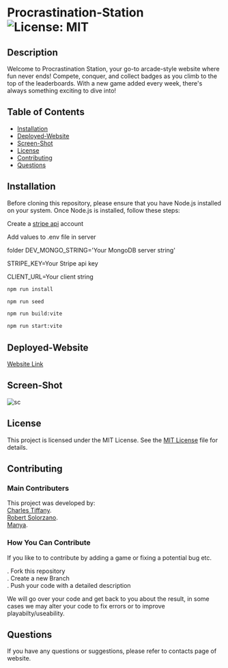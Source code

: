 # Procrastination-Station  ![License: MIT](https://img.shields.io/badge/License-MIT-yellow.svg)

## Description

Welcome to Procrastination Station, your go-to arcade-style website where fun never ends! Compete, conquer, and collect badges as you climb to the top of the leaderboards. With a new game added every week, there's always something exciting to dive into!

## Table of Contents

- [Installation](#installation)
- [Deployed-Website](#deployed-website)
- [Screen-Shot](#screen-shot)
- [License](#license)
- [Contributing](#contributing)
- [Questions](#questions)

## Installation

Before cloning this repository, please ensure that you have Node.js installed on your system. Once Node.js is installed, follow these steps:

Create a [stripe api](https://docs.stripe.com/api) account

Add values to .env file in server 

folder DEV_MONGO_STRING='Your MongoDB server string'

STRIPE_KEY=Your Stripe api key

CLIENT_URL=Your client string

```bash
npm run install

npm run seed

npm run build:vite

npm run start:vite
```

## Deployed-Website

 [Website Link]()

## Screen-Shot

![sc](./client/public/images/sc.png)

## License

This project is licensed under the MIT License. See the [MIT License](https://github.com/charleswt/Procrastination-Station/blob/main/LICENSE) file for details.

## Contributing
  ### Main Contributers

  This project was developed by: <br/>
  [Charles Tiffany](https://github.com/charleswt/).<br/>
  [Robert Solorzano](https://github.com/robertsolorzano/).<br/>
  [Manya](https://github.com/manyanara/).

  ### How You Can Contribute

  If you like to to contribute by adding a game or fixing a potential bug etc.

  . Fork this repository<br/>
  . Create a new Branch<br/>
  . Push your code with a detailed description 

  We will go over your code and get back to you about the result, in some cases we may alter your code to fix errors or to improve playabilty/useability.

## Questions

If you have any questions or suggestions, please refer to contacts page of website.
